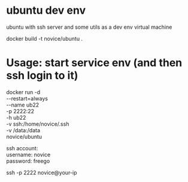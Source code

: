 # ubuntu dev env

ubuntu with ssh server and some utils as a dev env virtual machine

docker build -t novice/ubuntu .
<!-- 
git push --all origin
docker push -a novice/ubuntu 
-->

# Usage: start service env (and then ssh login to it)

docker run -d \
--restart=always \
--name ub22 \
-p 2222:22 \
-h ub22 \
-v ssh:/home/novice/.ssh \
-v /data:/data \
novice/ubuntu

ssh account:  
username: novice  
password: freego  

ssh -p 2222 novice@your-ip